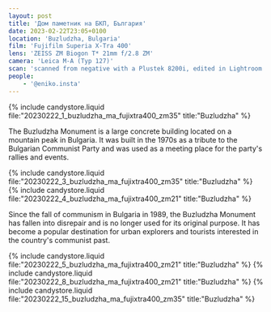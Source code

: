```yaml
---
layout: post
title: 'Дом паметник на БКП, България'
date: 2023-02-22T23:05+0100
location: 'Buzludzha, Bulgaria'
film: 'Fujifilm Superia X-Tra 400'
lens: 'ZEISS ZM Biogon T* 21mm f/2.8 ZM'
camera: 'Leica M-A (Typ 127)'
scan: 'scanned from negative with a Plustek 8200i, edited in Lightroom'
people: 
    - '@eniko.insta'
---
```


{% include candystore.liquid file:"20230222_1_buzludzha_ma_fujixtra400_zm35" title:"Buzludzha" %}

The Buzludzha Monument is a large concrete building located on a mountain peak in Bulgaria. It was built in the 1970s as a tribute to the Bulgarian Communist Party and was used as a meeting place for the party's rallies and events.

{% include candystore.liquid file:"20230222_3_buzludzha_ma_fujixtra400_zm35" title:"Buzludzha" %}
{% include candystore.liquid file:"20230222_4_buzludzha_ma_fujixtra400_zm21" title:"Buzludzha" %}

Since the fall of communism in Bulgaria in 1989, the Buzludzha Monument has fallen into disrepair and is no longer used for its original purpose. It has become a popular destination for urban explorers and tourists interested in the country's communist past.

{% include candystore.liquid file:"20230222_5_buzludzha_ma_fujixtra400_zm21" title:"Buzludzha" %}
{% include candystore.liquid file:"20230222_8_buzludzha_ma_fujixtra400_zm21" title:"Buzludzha" %}
{% include candystore.liquid file:"20230222_15_buzludzha_ma_fujixtra400_zm35" title:"Buzludzha" %}